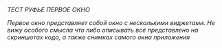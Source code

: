 *ТЕСТ РУФЬЕ ПЕРВОЕ ОКНО*

*Первое окно представляет собой окно с несколькими виджетами. Не вижу особого смысла что либо описывать
всё представлено на скриншотах кода, а также снимках самого окна приложения*

